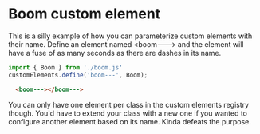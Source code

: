 <h1>Boom custom element</h1>

This is a silly example of how you can parameterize custom elements with their name. Define an element named &lt;boom---&gt; and the element will have a fuse of as many seconds as there are dashes in its name.

```js
import { Boom } from './boom.js'
customElements.define('boom---', Boom);
```

```html
  <boom---></boom--->
```

You can only have one element per class in the custom elements registry though. You'd have to extend your class with a new one if you wanted to configure another element based on its name. Kinda defeats the purpose.